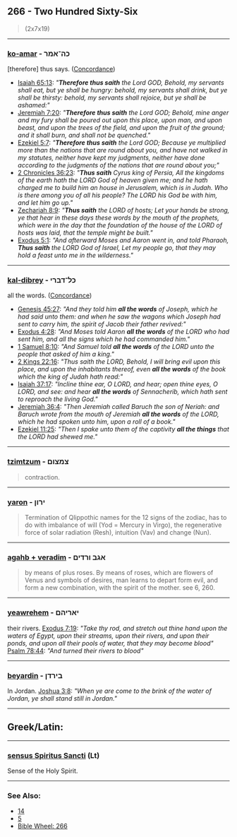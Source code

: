## 266 - Two Hundred Sixty-Six
> (2x7x19)

---

### [ko-amar](/keys/KH-AMR) - כה־אמר
[therefore] thus says. ([Concordance](https://biblehub.com/hebrew/amar_559.htm))

- [Isaiah 65:13](https://biblehub.com/isaiah/65-13.htm): *"**Therefore thus saith** the Lord GOD, Behold, my servants shall eat, but ye shall be hungry: behold, my servants shall drink, but ye shall be thirsty: behold, my servants shall rejoice, but ye shall be ashamed:"*
- [Jeremiah 7:20](https://biblehub.com/jeremiah/7-20.htm): *"**Therefore thus saith** the Lord GOD; Behold, mine anger and my fury shall be poured out upon this place, upon man, and upon beast, and upon the trees of the field, and upon the fruit of the ground; and it shall burn, and shall not be quenched."*
- [Ezekiel 5:7](https://biblehub.com/ezekiel/5-7.htm): *"**Therefore thus saith** the Lord GOD; Because ye multiplied more than the nations that are round about you, and have not walked in my statutes, neither have kept my judgments, neither have done according to the judgments of the nations that are round about you;"*
- [2 Chronicles 36:23](https://biblehub.com/2_chronicles/36-23.htm): *"**Thus saith** Cyrus king of Persia, All the kingdoms of the earth hath the LORD God of heaven given me; and he hath charged me to build him an house in Jerusalem, which is in Judah. Who is there among you of all his people? The LORD his God be with him, and let him go up."*
- [Zechariah 8:9](https://biblehub.com/zechariah/8-9.htm): *"**Thus saith** the LORD of hosts; Let your hands be strong, ye that hear in these days these words by the mouth of the prophets, which were in the day that the foundation of the house of the LORD of hosts was laid, that the temple might be built."*
- [Exodus 5:1](https://biblehub.com/exodus/5-1.htm): *"And afterward Moses and Aaron went in, and told Pharaoh, **Thus saith** the LORD God of Israel, Let my people go, that they may hold a feast unto me in the wilderness."*

---

### [kal-dibrey](/keys/KL-DBRI) - כל־דברי
all the words. ([Concordance](https://biblehub.com/hebrew/divrei_1697.htm))

- [Genesis 45:27](https://biblehub.com/genesis/45-27.htm): *"And they told him **all the words** of Joseph, which he had said unto them: and when he saw the wagons which Joseph had sent to carry him, the spirit of Jacob their father revived:"*
- [Exodus 4:28](https://biblehub.com/exodus/4-28.htm): *"And Moses told Aaron **all the words** of the LORD who had sent him, and all the signs which he had commanded him."*
- [1 Samuel 8:10](https://biblehub.com/1_samuel/8-10.htm): *"And Samuel told **all the words** of the LORD unto the people that asked of him a king."*
- [2 Kings 22:16](https://biblehub.com/2_kings/22-16.htm): *"Thus saith the LORD, Behold, I will bring evil upon this place, and upon the inhabitants thereof, even **all the words** of the book which the king of Judah hath read:"*
- [Isaiah 37:17](https://biblehub.com/isaiah/37-17.htm): *"Incline thine ear, O LORD, and hear; open thine eyes, O LORD, and see: and hear **all the words** of Sennacherib, which hath sent to reproach the living God."*
- [Jeremiah 36:4](https://biblehub.com/jeremiah/36-4.htm): *"Then Jeremiah called Baruch the son of Neriah: and Baruch wrote from the mouth of Jeremiah **all the words** of the LORD, which he had spoken unto him, upon a roll of a book."*
- [Ezekiel 11:25](https://biblehub.com/ezekiel/11-25.htm): *"Then I spake unto them of the captivity **all the things** that the LORD had shewed me."*

---

### [tzimtzum](/keys/TzMTzVM) - צמצום
> contraction.

---

### [yaron](/keys/IRVN) - ירון
> Termination of Qlippothic names for the 12 signs of the zodiac, has to do with imbalance of will (Yod = Mercury in Virgo), the regenerative force of solar radiation (Resh), intuition (Vav) and change (Nun).

---

### [agahb + veradim](/keys/AGB.VRDIM) - אגב ורדים
> by means of plus roses. By means of roses, which are flowers of Venus and symbols of desires, man learns to depart form evil, and form a new combination, with the spirit of the mother. see 6, 260.

---

### [yeawrehem](/keys/IARIHM) - יאריהם
their rivers. [Exodus 7:19](http://biblehub.com/exodus/7-19.htm): *"Take thy rod, and stretch out thine hand upon the waters of Egypt, upon their streams, upon their rivers, and upon their ponds, and upon all their pools of water, that they may become blood"* [Psalm 78:44](http://biblehub.com/psalms/78-44.htm): *"And turned their rivers to blood"*

---

### [beyardin](/keys/BIRDN) - בירדן
In Jordan. [Joshua 3:8](http://biblehub.com/joshua/3-8.htm): *"When ye are come to the brink of the water of Jordan, ye shall stand still in Jordan."*

---

## Greek/Latin:

---

### [sensus Spiritus Sancti](/latin?word=sensus+spiritus+sancti) (Lt)
Sense of the Holy Spirit.

---

### See Also:

- [14](14)
- [5](5)
- [Bible Wheel: 266](https://www.biblewheel.com//GR/GR_Database.php?SearchBy_Gematria=266)
